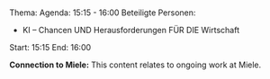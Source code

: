 # 
Thema: 
Agenda: 15:15 - 16:00
Beteiligte Personen:
- KI – Chancen UND Herausforderungen FÜR DIE Wirtschaft

Start: 15:15
End: 16:00

**Connection to Miele:** This content relates to ongoing work at Miele.
